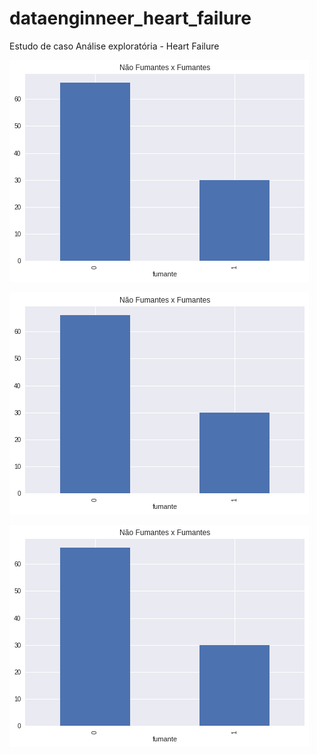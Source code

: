 # dataenginneer_heart_failure
Estudo de caso Análise exploratória - Heart Failure


![Screenshot 1](images/newplot3.png)

![Screenshot 2](images/newplot3.png)

![Screenshot 3](images/newplot3.png)
